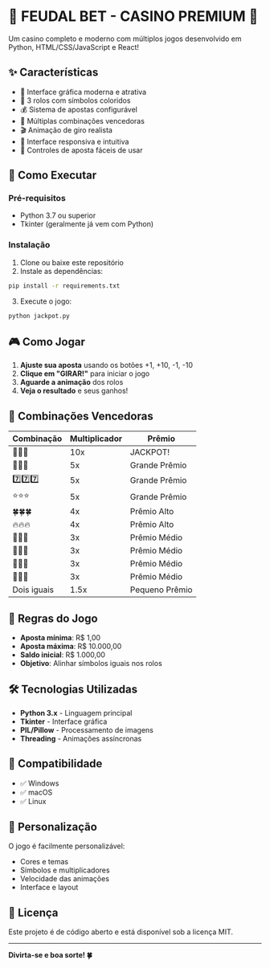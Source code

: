 # 🎰 FEUDAL BET - CASINO PREMIUM 🎰

Um casino completo e moderno com múltiplos jogos desenvolvido em Python, HTML/CSS/JavaScript e React!

## ✨ Características

- 🎨 Interface gráfica moderna e atrativa
- 🎰 3 rolos com símbolos coloridos
- 💰 Sistema de apostas configurável
- 🎁 Múltiplas combinações vencedoras
- 🎬 Animação de giro realista
- 📱 Interface responsiva e intuitiva
- 🎯 Controles de aposta fáceis de usar

## 🚀 Como Executar

### Pré-requisitos
- Python 3.7 ou superior
- Tkinter (geralmente já vem com Python)

### Instalação

1. Clone ou baixe este repositório
2. Instale as dependências:
```bash
pip install -r requirements.txt
```

3. Execute o jogo:
```bash
python jackpot.py
```

## 🎮 Como Jogar

1. **Ajuste sua aposta** usando os botões +1, +10, -1, -10
2. **Clique em "GIRAR!"** para iniciar o jogo
3. **Aguarde a animação** dos rolos
4. **Veja o resultado** e seus ganhos!

## 💎 Combinações Vencedoras

| Combinação | Multiplicador | Prêmio |
|------------|---------------|---------|
| 💎💎💎 | 10x | JACKPOT! |
| 🎰🎰🎰 | 5x | Grande Prêmio |
| 7️⃣7️⃣7️⃣ | 5x | Grande Prêmio |
| ⭐⭐⭐ | 5x | Grande Prêmio |
| 🍀🍀🍀 | 4x | Prêmio Alto |
| 🔥🔥🔥 | 4x | Prêmio Alto |
| 🍎🍎🍎 | 3x | Prêmio Médio |
| 🍊🍊🍊 | 3x | Prêmio Médio |
| 🍇🍇🍇 | 3x | Prêmio Médio |
| 🍒🍒🍒 | 3x | Prêmio Médio |
| Dois iguais | 1.5x | Pequeno Prêmio |

## 🎯 Regras do Jogo

- **Aposta mínima**: R$ 1,00
- **Aposta máxima**: R$ 10.000,00
- **Saldo inicial**: R$ 1.000,00
- **Objetivo**: Alinhar símbolos iguais nos rolos

## 🛠️ Tecnologias Utilizadas

- **Python 3.x** - Linguagem principal
- **Tkinter** - Interface gráfica
- **PIL/Pillow** - Processamento de imagens
- **Threading** - Animações assíncronas

## 📱 Compatibilidade

- ✅ Windows
- ✅ macOS
- ✅ Linux

## 🎨 Personalização

O jogo é facilmente personalizável:
- Cores e temas
- Símbolos e multiplicadores
- Velocidade das animações
- Interface e layout

## 📄 Licença

Este projeto é de código aberto e está disponível sob a licença MIT.

---

**Divirta-se e boa sorte! 🍀**

